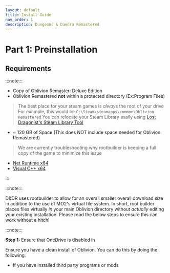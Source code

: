 ```yaml
---
layout: default
title: Install Guide
nav_order: 1
description: Dungeons & Daedra Remastered
---
```


# Part 1: Preinstallation

## Requirements
:::note:::

- Copy of Oblivion Remaster: Deluxe Edition
- Oblivion Remastered **not** within a protected directory (Ex:Program Files)
> The best place for your steam games is *always* the root of your drive
> For example, this would be `C:\Steam\steamapps\common\Oblivion Remastered`
> You can relocate your Steam Library easily using [Lost Dragonist's Steam Library Tool](https://github.com/LostDragonist/steam-library-setup-tool/wiki/Usage-Guide)

- ~ 120 GB of Space (This does NOT include space needed for Oblivion Remastered)
> We are currently troubleshooting why rootbuilder is keeping a full copy of the game to minimize this issue

- [Net Runtime x64](https://dotnet.microsoft.com/en-us/download/dotnet/thank-you/runtime-8.0.5-windows-x64-installer)
- [Visual C++ x64](https://aka.ms/vs/17/release/vc_redist.x64.exe)

:::



:::note:::

D&DR uses rootbuilder to allow for an overall smaller overall download size in addition to the use of MO2's virtual file system. In short, root builder places files virtually *in* your main Oblivion directory without *actually* editing your existing installation. Please read the below steps to ensure this can work without a hitch!

:::note:::


**Step 1:** Ensure that OneDrive is disabled in 


Ensure you have a clean install of Oblivion. You can do this by doing the following.
- If you have installed third party programs or mods



